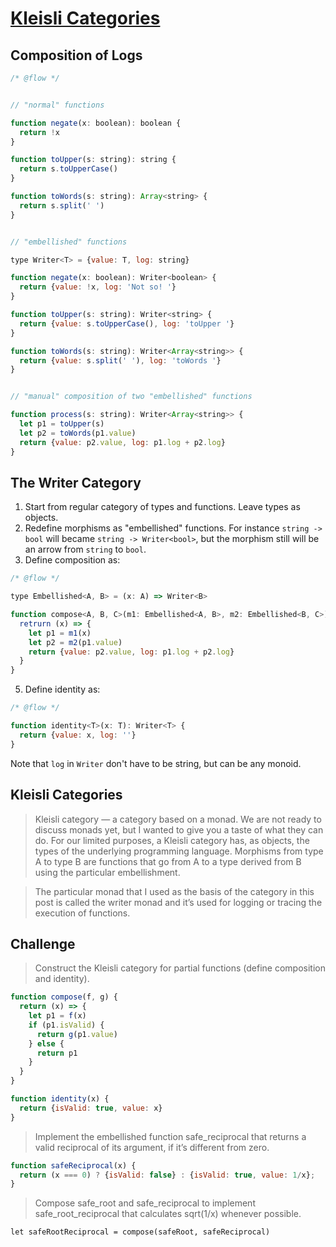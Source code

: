 # [Kleisli Categories](http://bartoszmilewski.com/2014/12/23/kleisli-categories/)

## Composition of Logs

```js
/* @flow */


// "normal" functions

function negate(x: boolean): boolean {
  return !x
}

function toUpper(s: string): string {
  return s.toUpperCase()
}

function toWords(s: string): Array<string> {
  return s.split(' ')
}


// "embellished" functions

type Writer<T> = {value: T, log: string}

function negate(x: boolean): Writer<boolean> {
  return {value: !x, log: 'Not so! '}
}

function toUpper(s: string): Writer<string> {
  return {value: s.toUpperCase(), log: 'toUpper '}
}

function toWords(s: string): Writer<Array<string>> {
  return {value: s.split(' '), log: 'toWords '}
}


// "manual" composition of two "embellished" functions

function process(s: string): Writer<Array<string>> {
  let p1 = toUpper(s)
  let p2 = toWords(p1.value)
  return {value: p2.value, log: p1.log + p2.log}
}
```


## The Writer Category

 1. Start from regular category of types and functions. Leave types as objects.
 2. Redefine morphisms as "embellished" functions. For instance `string -> bool`
    will became `string -> Writer<bool>`, but the morphism still will be
    an arrow from `string` to `bool`.
 4. Define composition as:

```js
/* @flow */

type Embellished<A, B> = (x: A) => Writer<B>

function compose<A, B, C>(m1: Embellished<A, B>, m2: Embellished<B, C>): Embellished<A, C> {
  retrurn (x) => {
    let p1 = m1(x)
    let p2 = m2(p1.value)
    return {value: p2.value, log: p1.log + p2.log}
  }
}
```

 5. Define identity as:

```js
/* @flow */

function identity<T>(x: T): Writer<T> {
  return {value: x, log: ''}
}
```

Note that `log` in `Writer` don't have to be string, but can be any monoid.



## Kleisli Categories

> Kleisli category — a category based on a monad. We are not ready to discuss monads yet, but I wanted to give you a taste of what they can do. For our limited purposes, a Kleisli category has, as objects, the types of the underlying programming language. Morphisms from type A to type B are functions that go from A to a type derived from B using the particular embellishment.

> The particular monad that I used as the basis of the category in this post is called the writer monad and it’s used for logging or tracing the execution of functions.



## Challenge

> Construct the Kleisli category for partial functions (define composition and identity).

```js
function compose(f, g) {
  return (x) => {
    let p1 = f(x)
    if (p1.isValid) {
      return g(p1.value)
    } else {
      return p1
    }
  }
}

function identity(x) {
  return {isValid: true, value: x}
}
```

> Implement the embellished function safe_reciprocal that returns a valid reciprocal of its argument, if it’s different from zero.

```js
function safeReciprocal(x) {
  return (x === 0) ? {isValid: false} : {isValid: true, value: 1/x};
}
```

> Compose safe_root and safe_reciprocal to implement safe_root_reciprocal that calculates sqrt(1/x) whenever possible.

```
let safeRootReciprocal = compose(safeRoot, safeReciprocal)
```

